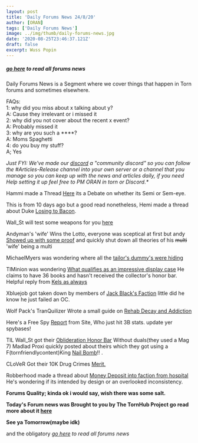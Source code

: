 ```yaml
---
layout: post
title: 'Daily Forums News 24/8/20'
author: [ORAN]
tags: ['Daily Forums News']
image: ../img/thumb/daily-forums-news.jpg
date: '2020-08-25T23:46:37.121Z'
draft: false
excerpt: Wuss Popin
---
```


##### _[go here](../../tags/daily-forums-news/) to read all forums news_

Daily Forums News is a Segment where we cover things that happen in Torn forums and sometimes elsewhere.

FAQs:  
1: why did you miss about x talking about y?  
A: Cause they irrelevant or i missed it  
2: why did you not cover about the recent x event?  
A: Probably missed it  
3: why are you such a ****?  
A: Moms Spaghetti  
4: do you buy my stuff?  
A; Yes  

_Just FYI: We've made our [discord](https://discord.gg/yvNCTXB) a "community discord" so you can follow the #Articles-Release channel into your own server or a channel that you manage so you can keep up with the news and articles daily, if you need Help setting it up feel free to PM ORAN in torn or Discord.*_

Hammi made a Thread [Here](https://www.torn.com/forums.php#/p=threads&f=2&t=16181709&b=0&a=0) its a Debate on whether its Semi or Sem-eye.  

This is from 10 days ago but a good read nonetheless, Hemi made a thread about Duke [Losing to Bacon](https://www.torn.com/forums.php#/p=threads&f=2&t=16179974&b=0&a=0).  

Wall_St will test some weapons for you [here](https://www.torn.com/forums.php?p=threads&f=2&t=16181742&b=0&a=0)   

Andyman's 'wife' Wins the Lotto, everyone was sceptical at first but andy [Showed up with some proof](https://www.torn.com/forums.php#/p=threads&f=2&t=16181631&b=0&a=0)  and quickly shut down all theories of his ~~multi~~ 'wife' being a multi   

MichaelMyers was wondering where all the [tailor's dummy's were hiding](https://www.torn.com/forums.php#/p=threads&f=3&t=16181729&b=0&a=0)   

TIMinion was wondering [What qualifies as an impressive display case](https://www.torn.com/forums.php#/p=threads&f=3&t=16181740&b=0&a=0) He claims to have 36 books and hasn't received the collector's honor bar. Helpful reply from [Kels as always](https://www.torn.com/forums.php#/p=threads&f=3&t=16181740&b=0&a=0&to=20704799)   

Xbluejob got taken down by members of [Jack Black's Faction](https://www.torn.com/forums.php#/p=threads&f=3&t=16181770&b=0&a=0) little did he know he just failed an OC.    

Wolf Pack's TranQuilizer Wrote a small guide on [Rehab Decay and Addiction](https://www.torn.com/forums.php#/p=threads&f=61&t=16181560&b=0&a=0)    

Here's a Free Spy [Report](https://www.torn.com/forums.php#/p=threads&f=16&t=16181772&b=0&a=0&start=0) from Site, Who just hit 3B stats. update yer spybases!     

TIL Wall_St got their [Oblideration Honor Bar](https://www.torn.com/forums.php#/p=threads&f=16&t=16181735&b=0&a=0) Without duals(they used a Mag 7) Madlad Proxi quickly posted about theirs which they got using a F(tornfriendlycontent)King [Nail Bomb](https://www.torn.com/forums.php#/p=threads&f=16&t=16181735&b=0&a=0&to=20704674)!! .   

CLoVeR Got their 10K Drug Crimes [Merit.](https://www.torn.com/forums.php#/p=threads&f=16&t=16181756&b=0&a=0)  

Robberhood made a thread about [Money Deposit into faction from hospital](https://www.torn.com/forums.php#/p=threads&f=3&t=16181664&b=0&a=0) He's wondering if its intended by design or an overlooked inconsistency.    

**Forums Quality; kinda ok i would say, wish there was some salt.**

**Today's Forum news was Brought to you by The TornHub Project go read more about it [here](https://torn.oran.pw/welcome-to-tornhub/)**

**See ya Tomorrow(maybe idk)**

and the obligatory _[go here](../../tags/daily-forums-news/) to read all forums news_
